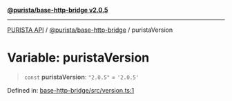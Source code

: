 [**@purista/base-http-bridge v2.0.5**](../README.md)

***

[PURISTA API](../../../packages.md) / [@purista/base-http-bridge](../README.md) / puristaVersion

# Variable: puristaVersion

> `const` **puristaVersion**: `"2.0.5"` = `'2.0.5'`

Defined in: [base-http-bridge/src/version.ts:1](https://github.com/puristajs/purista/blob/master/packages/base-http-bridge/src/version.ts#L1)
